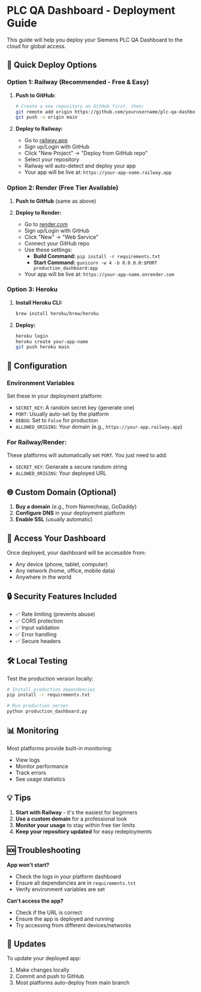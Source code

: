 # PLC QA Dashboard - Deployment Guide

This guide will help you deploy your Siemens PLC QA Dashboard to the cloud for global access.

## 🚀 Quick Deploy Options

### Option 1: Railway (Recommended - Free & Easy)

1. **Push to GitHub:**
   ```bash
   # Create a new repository on GitHub first, then:
   git remote add origin https://github.com/yourusername/plc-qa-dashboard.git
   git push -u origin main
   ```

2. **Deploy to Railway:**
   - Go to [railway.app](https://railway.app)
   - Sign up/Login with GitHub
   - Click "New Project" → "Deploy from GitHub repo"
   - Select your repository
   - Railway will auto-detect and deploy your app
   - Your app will be live at: `https://your-app-name.railway.app`

### Option 2: Render (Free Tier Available)

1. **Push to GitHub** (same as above)

2. **Deploy to Render:**
   - Go to [render.com](https://render.com)
   - Sign up/Login with GitHub
   - Click "New" → "Web Service"
   - Connect your GitHub repo
   - Use these settings:
     - **Build Command:** `pip install -r requirements.txt`
     - **Start Command:** `gunicorn -w 4 -b 0.0.0.0:$PORT production_dashboard:app`
   - Your app will be live at: `https://your-app-name.onrender.com`

### Option 3: Heroku

1. **Install Heroku CLI:**
   ```bash
   brew install heroku/brew/heroku
   ```

2. **Deploy:**
   ```bash
   heroku login
   heroku create your-app-name
   git push heroku main
   ```

## 🔧 Configuration

### Environment Variables
Set these in your deployment platform:

- `SECRET_KEY`: A random secret key (generate one)
- `PORT`: Usually auto-set by the platform
- `DEBUG`: Set to `False` for production
- `ALLOWED_ORIGINS`: Your domain (e.g., `https://your-app.railway.app`)

### For Railway/Render:
These platforms will automatically set `PORT`. You just need to add:
- `SECRET_KEY`: Generate a secure random string
- `ALLOWED_ORIGINS`: Your deployed URL

## 🌐 Custom Domain (Optional)

1. **Buy a domain** (e.g., from Namecheap, GoDaddy)
2. **Configure DNS** in your deployment platform
3. **Enable SSL** (usually automatic)

## 📱 Access Your Dashboard

Once deployed, your dashboard will be accessible from:
- Any device (phone, tablet, computer)
- Any network (home, office, mobile data)
- Anywhere in the world

## 🔒 Security Features Included

- ✅ Rate limiting (prevents abuse)
- ✅ CORS protection
- ✅ Input validation
- ✅ Error handling
- ✅ Secure headers

## 🛠️ Local Testing

Test the production version locally:
```bash
# Install production dependencies
pip install -r requirements.txt

# Run production server
python production_dashboard.py
```

## 📊 Monitoring

Most platforms provide built-in monitoring:
- View logs
- Monitor performance
- Track errors
- See usage statistics

## 💡 Tips

1. **Start with Railway** - it's the easiest for beginners
2. **Use a custom domain** for a professional look
3. **Monitor your usage** to stay within free tier limits
4. **Keep your repository updated** for easy redeployments

## 🆘 Troubleshooting

**App won't start?**
- Check the logs in your platform dashboard
- Ensure all dependencies are in `requirements.txt`
- Verify environment variables are set

**Can't access the app?**
- Check if the URL is correct
- Ensure the app is deployed and running
- Try accessing from different devices/networks

## 🔄 Updates

To update your deployed app:
1. Make changes locally
2. Commit and push to GitHub
3. Most platforms auto-deploy from main branch
